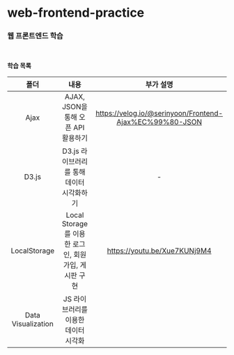 # web-frontend-practice
### 웹 프론트엔드 학습
<br />

**학습 목록**

| 폴더 | 내용 | 부가 설명 |
|:-:|:-:|:-:|
| Ajax | AJAX, JSON을 통해 오픈 API 활용하기 | https://velog.io/@serinyoon/Frontend-Ajax%EC%99%80-JSON |
| D3.js | D3.js 라이브러리를 통해 데이터 시각화하기 | - |
| LocalStorage | Local Storage를 이용한 로그인, 회원가입, 게시판 구현 | https://youtu.be/Xue7KUNj9M4 |
| Data Visualization | JS 라이브러리를 이용한 데이터 시각화 |
